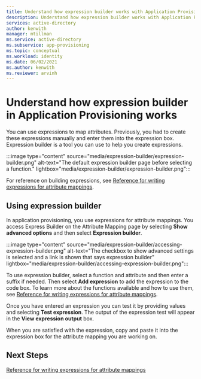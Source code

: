 ```yaml
---
title: Understand how expression builder works with Application Provisioning in Azure Active Directory
description: Understand how expression builder works with Application Provisioning in Azure Active Directory.
services: active-directory
author: kenwith
manager: mtillman
ms.service: active-directory
ms.subservice: app-provisioning
ms.topic: conceptual
ms.workload: identity
ms.date: 06/02/2021
ms.author: kenwith
ms.reviewer: arvinh
---
```


# Understand how expression builder in Application Provisioning works

You can use expressions to map attributes. Previously, you had to create these expressions manually and enter them into the expression box. Expression builder is a tool you can use to help you create expressions.

:::image type="content" source="media/expression-builder/expression-builder.png" alt-text="The default expression builder page before selecting a function." lightbox="media/expression-builder/expression-builder.png":::

For reference on building expressions, see [Reference for writing expressions for attribute mappings](functions-for-customizing-application-data.md). 

## Using expression builder

In application provisioning, you use expressions for attribute mappings. You access Express Builder on the Attribute Mapping page by selecting **Show advanced options** and then select **Expression builder**.

:::image type="content" source="media/expression-builder/accessing-expression-builder.png" alt-text="The checkbox to show advanced settings is selected and a link is shown that says expression builder" lightbox="media/expression-builder/accessing-expression-builder.png":::

To use expression builder, select a function and attribute and then enter a suffix if needed. Then select **Add expression** to add the expression to the code box. To learn more about the functions available and how to use them, see [Reference for writing expressions for attribute mappings](functions-for-customizing-application-data.md).

Once you have entered an expression you can test it by providing values and selecting **Test expression**. The output of the expression test will appear in the **View expression output** box.

When you are satisfied with the expression, copy and paste it into the expression box for the attribute mapping you are working on.

## Next Steps

[Reference for writing expressions for attribute mappings](functions-for-customizing-application-data.md)
